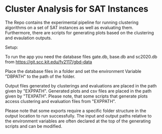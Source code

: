# Cluster Analysis for SAT Instances

The Repo contains the experimental pipeline for running clustering algorithms on a set of SAT instances
as well as evaluating them.
Furthermore, there are scripts for generating plots based on the clustering and evaulation outputs.

Setup:

  To run the app you need the database files gate.db, base.db and sc2020.db from https://git.scc.kit.edu/fv2117/gbd-data
  
  Place the database files in a folder and set the environment Variable "DBPATH" to the path of the folder.
  
  Output files generated by clusterings and evaluations are placed in the path given by "EXPPATH".
  Generated plots and csv files are placed in the path given by "TEXPATH". Please note, that some scripts that generate
  plots access clustering and evaluation files from "EXPPATH".

  Please note that some exports require a specific folder structure in the output location to run successfully.
  The input and output paths relative to the environment variables are often declared at the top of the generating 
  scripts and can be modified.